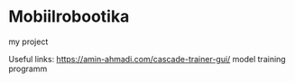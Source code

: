 # Mobiilrobootika
my project


Useful links:
https://amin-ahmadi.com/cascade-trainer-gui/  model training programm
